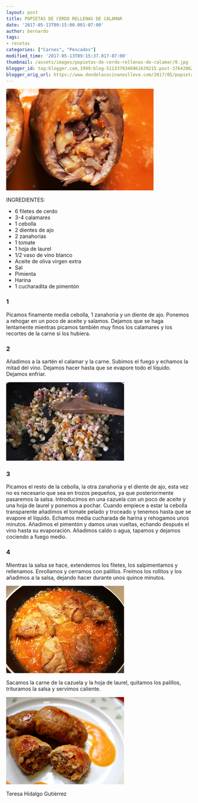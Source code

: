 ```yaml
---
layout: post
title: POPIETAS DE CERDO RELLENAS DE CALAMAR
date: '2017-05-13T09:15:00.001-07:00'
author: bernardo
tags:
- recetas
categories: ["Carnes", "Pescados"]
modified_time: '2017-05-13T09:15:37.017-07:00'
thumbnail: /assets/images/popietas-de-cerdo-rellenas-de-calamar/0.jpg
blogger_id: tag:blogger.com,1999:blog-5113370346961639215.post-3764206287085584162
blogger_orig_url: https://www.dondelacocinanoslleve.com/2017/05/popietas-de-cerdo-rellenas-de-calamar.html
---
```


![](/assets/images/popietas-de-cerdo-rellenas-de-calamar/0.jpg)

  
INGREDIENTES:
* 6 filetes de cerdo
* 3-4 calamares 
* 1 cebolla
* 2 dientes de ajo
* 2 zanahorias
* 1 tomate
* 1 hoja de laurel
* 1/2 vaso de vino blanco
* Aceite de oliva virgen extra
* Sal
* Pimienta
* Harina
* 1 cucharadita de pimentón  

### 1

  
Picamos finamente media cebolla, 1 zanahoria y un diente de ajo. Ponemos a rehogar en un poco de aceite y salamos. Dejamos que se haga lentamente mientras picamos también muy finos los calamares y los recortes de la carne si los hubiera.  

### 2

Añadimos a la sartén el calamar y la carne. Subimos el fuego y echamos la mitad del vino. Dejamos hacer hasta que se evapore todo el líquido. Dejamos enfriar.  

![](/assets/images/popietas-de-cerdo-rellenas-de-calamar/1.jpg)

  

### 3

Picamos el resto de la cebolla, la otra zanahoria y el diente de ajo, esta vez no es necesario que sea en trozos pequeños, ya que posteriormente pasaremos la salsa. Introducimos en una cazuela con un poco de aceite y una hoja de laurel y ponemos a pochar. Cuando empiece a estar la cebolla transparente añadimos el tomate pelado y troceado y tenemos hasta que se evapore el líquido. Echamos media cucharada de harina y rehogamos unos minutos. Añadimos el pimentón y damos unas vueltas, echando después el vino hasta su evaporación. Añadimos caldo o agua, tapamos y dejamos cociendo a fuego medio.  

### 4

Mientras la salsa se hace, extendemos los filetes, los salpimentamos y rellenamos. Enrollamos y cerramos con palillos. Freímos los rollitos y los añadimos a la salsa, dejando hacer durante unos quince minutos.   

![](/assets/images/popietas-de-cerdo-rellenas-de-calamar/2.jpg)

  

Sacamos la carne de la cazuela y la hoja de laurel, quitamos los palillos, trituramos la salsa y servimos caliente.

  

![](/assets/images/popietas-de-cerdo-rellenas-de-calamar/3.jpg)

  

  
Teresa Hidalgo Gutiérrez

